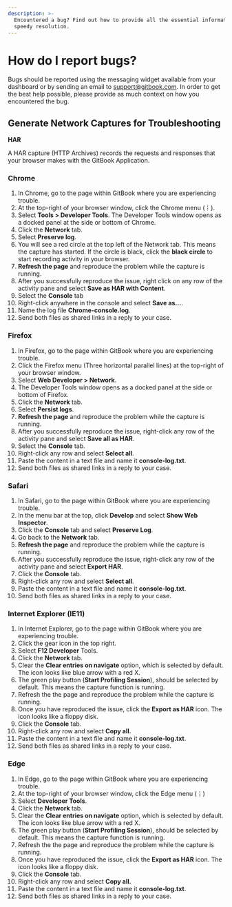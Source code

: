 ```yaml
---
description: >-
  Encountered a bug? Find out how to provide all the essential information for
  speedy resolution.
---
```


# How do I report bugs?

Bugs should be reported using the messaging widget available from your dashboard or by sending an email to [support@gitbook.com](mailto:support@gitbook.com). In order to get the best help possible, please provide as much context on how you encountered the bug.

## **Generate Network Captures for Troubleshooting**

**HAR**

A HAR capture (HTTP Archives) records the requests and responses that your browser makes with the GitBook Application.

### **Chrome**

1. In Chrome, go to the page within GitBook where you are experiencing trouble.
2. At the top-right of your browser window, click the Chrome menu (⋮).
3. Select **Tools > Developer Tools**. The Developer Tools window opens as a docked panel at the side or bottom of Chrome.
4. Click the **Network** tab.
5. Select **Preserve log**.
6. You will see a red circle at the top left of the Network tab. This means the capture has started. If the circle is black, click the **black circle** to start recording activity in your browser.
7. **Refresh the page** and reproduce the problem while the capture is running.
8. After you successfully reproduce the issue, right click on any row of the activity pane and select **Save as HAR with Content**.
9. Select the **Console** tab
10. Right-click anywhere in the console and select **Save as...**.
11. Name the log file **Chrome-console.log**.
12. Send both files as shared links in a reply to your case.

### **Firefox**

1. In Firefox, go to the page within GitBook where you are experiencing trouble.
2. Click the Firefox menu (Three horizontal parallel lines) at the top-right of your browser window.
3. Select **Web Developer > Network**.
4. The Developer Tools window opens as a docked panel at the side or bottom of Firefox.
5. Click the **Network** tab.
6. Select **Persist logs**.
7. **Refresh the page** and reproduce the problem while the capture is running.
8. After you successfully reproduce the issue, right-click any row of the activity pane and select **Save all as HAR**.
9. Select the **Console** tab.
10. Right-click any row and select **Select all**.
11. Paste the content in a text file and name it **console-log.txt**.
12. Send both files as shared links in a reply to your case.

### **Safari**

1. In Safari, go to the page within GitBook where you are experiencing trouble.
2. In the menu bar at the top, click **Develop** and select **Show Web Inspector**.
3. Click the **Console** tab and select **Preserve Log**.
4. Go back to the **Network** tab.
5. **Refresh the page** and reproduce the problem while the capture is running.
6. After you successfully reproduce the issue, right-click any row of the activity pane and select **Export HAR**.
7. Click the **Console** tab.
8. Right-click any row and select **Select all**.
9. Paste the content in a text file and name it **console-log.txt**.
10. Send both files as shared links in a reply to your case.

### **Internet Explorer (IE11)**

1. In Internet Explorer, go to the page within GitBook where you are experiencing trouble.
2. Click the gear icon in the top right.
3. Select **F12 Developer** Tools.
4. Click the **Network** tab.
5. Clear the **Clear entries on navigate** option, which is selected by default. The icon looks like blue arrow with a red X.
6. The green play button (**Start Profiling Session**), should be selected by default. This means the capture function is running.
7. Refresh the the page and reproduce the problem while the capture is running.
8. Once you have reproduced the issue, click the **Export as HAR** icon. The icon looks like a floppy disk.
9. Click the **Console** tab.
10. Right-click any row and select **Copy all.**
11. Paste the content in a text file and name it **console-log.txt**.
12. Send both files as shared links in a reply to your case.

### **Edge**

1. In Edge, go to the page within GitBook where you are experiencing trouble.
2. At the top-right of your browser window, click the Edge menu (⋮)
3. Select **Developer Tools**.
4. Click the **Network** tab.
5. Clear the **Clear entries on navigate** option, which is selected by default. The icon looks like blue arrow with a red X.
6. The green play button (**Start Profiling Session**), should be selected by default. This means the capture function is running.
7. Refresh the the page and reproduce the problem while the capture is running.
8. Once you have reproduced the issue, click the **Export as HAR** icon. The icon looks like a floppy disk.
9. Click the **Console** tab.
10. Right-click any row and select **Copy all.**
11. Paste the content in a text file and name it **console-log.txt**.
12. Send both files as shared links in a reply to your case.
